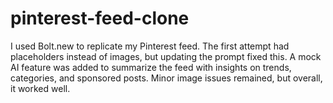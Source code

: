 # pinterest-feed-clone
I used Bolt.new to replicate my Pinterest feed. The first attempt had placeholders instead of images, but updating the prompt fixed this. A mock AI feature was added to summarize the feed with insights on trends, categories, and sponsored posts. Minor image issues remained, but overall, it worked well.
